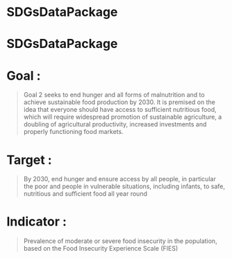 # SDGsDataPackage

SDGsDataPackage
=======

# Goal : 
> Goal 2 seeks to end hunger and all forms of malnutrition and to achieve sustainable food production by 2030. It is premised on the idea that everyone should have access to sufficient nutritious food, which will require widespread promotion of sustainable agriculture, a doubling of agricultural productivity, increased investments and properly functioning food markets. 

# Target : 
> By 2030, end hunger and ensure access by all people, in particular the poor and people in vulnerable situations, including infants, to safe, nutritious and sufficient food all year round

# Indicator : 
> Prevalence of moderate or severe food insecurity in the population, based on the Food Insecurity Experience Scale (FIES)

